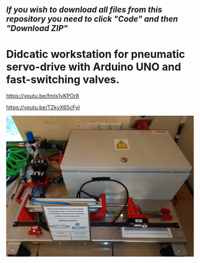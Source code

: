 ## *If you wish to download all files from this repository you need to click "Code" and then "Download ZIP"*
# Didcatic workstation for pneumatic servo-drive with Arduino UNO and fast-switching valves.
https://youtu.be/fmIs1yKPOr8

https://youtu.be/TZkyX65cFyI

![alt text](https://github.com/MikolajPawel/PneumaticServoDrive_Arduino_byPM/blob/main/Zdjecie_stanowiska.jpg " ")
